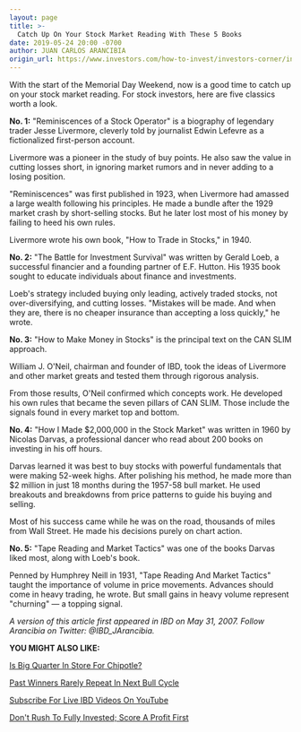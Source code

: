 ```yaml
---
layout: page
title: >-
  Catch Up On Your Stock Market Reading With These 5 Books
date: 2019-05-24 20:00 -0700
author: JUAN CARLOS ARANCIBIA
origin_url: https://www.investors.com/how-to-invest/investors-corner/investing-books
---
```





With the start of the Memorial Day Weekend, now is a good time to catch up on your stock market reading. For stock investors, here are five classics worth a look.




**No. 1:** "Reminiscences of a Stock Operator" is a biography of legendary trader Jesse Livermore, cleverly told by journalist Edwin Lefevre as a fictionalized first-person account.


Livermore was a pioneer in the study of buy points. He also saw the value in cutting losses short, in ignoring market rumors and in never adding to a losing position.


"Reminiscences" was first published in 1923, when Livermore had amassed a large wealth following his principles. He made a bundle after the 1929 market crash by short-selling stocks. But he later lost most of his money by failing to heed his own rules.


Livermore wrote his own book, "How to Trade in Stocks," in 1940.


**No. 2:** "The Battle for Investment Survival" was written by Gerald Loeb, a successful financier and a founding partner of E.F. Hutton. His 1935 book sought to educate individuals about finance and investments.


Loeb's strategy included buying only leading, actively traded stocks, not over-diversifying, and cutting losses. "Mistakes will be made. And when they are, there is no cheaper insurance than accepting a loss quickly," he wrote.


**No. 3:** "How to Make Money in Stocks" is the principal text on the CAN SLIM approach.


William J. O'Neil, chairman and founder of IBD, took the ideas of Livermore and other market greats and tested them through rigorous analysis.


From those results, O'Neil confirmed which concepts work. He developed his own rules that became the seven pillars of CAN SLIM. Those include the signals found in every market top and bottom.


**No. 4:** "How I Made \$2,000,000 in the Stock Market" was written in 1960 by Nicolas Darvas, a professional dancer who read about 200 books on investing in his off hours.


Darvas learned it was best to buy stocks with powerful fundamentals that were making 52-week highs. After polishing his method, he made more than \$2 million in just 18 months during the 1957-58 bull market. He used breakouts and breakdowns from price patterns to guide his buying and selling.


Most of his success came while he was on the road, thousands of miles from Wall Street. He made his decisions purely on chart action.


**No. 5:** "Tape Reading and Market Tactics" was one of the books Darvas liked most, along with Loeb's book.


Penned by Humphrey Neill in 1931, "Tape Reading And Market Tactics" taught the importance of volume in price movements. Advances should come in heavy trading, he wrote. But small gains in heavy volume represent "churning" — a topping signal.


*A version of this article first appeared in IBD on May 31, 2007. Follow Arancibia on Twitter: @IBD\_JArancibia.*


**YOU MIGHT ALSO LIKE:**


[Is Big Quarter In Store For Chipotle?](https://www.investors.com/research/earnings-preview/options-trading-earnings-chipotle-stock-eli-lilly-stock/)


[Past Winners Rarely Repeat In Next Bull Cycle](https://www.investors.com/how-to-invest/investors-corner/bull-market-leaders/)


[Subscribe For Live IBD Videos On YouTube](https://www.youtube.com/investorsbusinessdaily)


[Don't Rush To Fully Invested; Score A Profit First](https://www.investors.com/how-to-invest/investors-corner/dont-rush-to-get-fully-invested-score-a-profit-first/)


 




